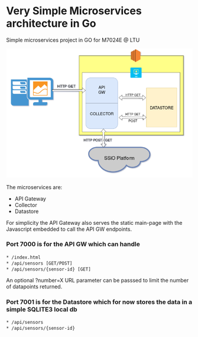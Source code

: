 # Very Simple Microservices architecture in Go

Simple microservices project in GO for M7024E @ LTU

![Basic architecture](https://github.com/florianakos/go-microserv/blob/master/static/Screenshot%20from%202019-01-05%2023-15-12.png "Basic Architecture")

The microservices are:
* API Gateway
* Collector
* Datastore

For simplicity the API Gateway also serves the static main-page with the Javascript embedded to call the API GW endpoints.

### Port 7000 is for the API GW which can handle
```
* /index.html
* /api/sensors [GET/POST]
* /api/sensors/{sensor-id} [GET]
```
An optional ?number=X URL parameter can be passsed to limit the number of datapoints returned.

### Port 7001 is for the Datastore which for now stores the data in a simple SQLITE3 local db
```
* /api/sensors
* /api/sensors/{sensor-id}
```